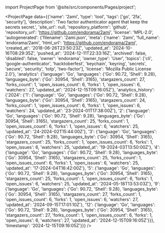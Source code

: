 
import ProjectPage from '@site/src/components/Pages/project';

<ProjectPage
    data={{'name': '2ami', 'type': 'tool', 'tags': ['go', '2fa', 'security'], 'description': 'Two factor authenticator agent that keep the secrets secret.', 'site_url': null, 'repository_platform': 'github', 'repository_url': 'https://github.com/endorama/2ami', 'license': 'MPL-2.0', 'autogenerated': {'filename': '2ami.json', 'meta': {'name': '2ami', 'full_name': 'endorama/2ami', 'html_url': 'https://github.com/endorama/2ami', 'created_at': '2018-06-26T23:50:23Z', 'updated_at': '2024-10-16T08:29:35Z', 'pushed_at': '2024-12-11T22:33:16Z', 'archived': false, 'disabled': false, 'owner': 'endorama', 'owner_type': 'User', 'topics': ['cli', 'google-authenticator', 'hacktoberfest', 'keychain', 'keyring', 'secrets', 'secure', 'security', 'totp', 'two-factor'], 'license': 'Mozilla Public License 2.0'}, 'analytics': {'language': 'Go', 'languages': {'Go': 90.72, 'Shell': 9.28}, 'languages_byte': {'Go': 30954, 'Shell': 3165}, 'stargazers_count': 27, 'forks_count': 1, 'open_issues_count': 6, 'forks': 1, 'open_issues': 6, 'watchers': 27, 'updated_at': '2024-12-15T09:16:05Z'}, 'analytics_history': {'2024': {'1': {'language': 'Go', 'languages': {'Go': 90.72, 'Shell': 9.28}, 'languages_byte': {'Go': 30954, 'Shell': 3165}, 'stargazers_count': 24, 'forks_count': 1, 'open_issues_count': 6, 'forks': 1, 'open_issues': 6, 'watchers': 24, 'updated_at': '23-2024-01T17:38:00Z'}, '2': {'language': 'Go', 'languages': {'Go': 90.72, 'Shell': 9.28}, 'languages_byte': {'Go': 30954, 'Shell': 3165}, 'stargazers_count': 25, 'forks_count': 1, 'open_issues_count': 6, 'forks': 1, 'open_issues': 6, 'watchers': 25, 'updated_at': '24-2024-02T15:44:00Z'}, '3': {'language': 'Go', 'languages': {'Go': 90.72, 'Shell': 9.28}, 'languages_byte': {'Go': 30954, 'Shell': 3165}, 'stargazers_count': 25, 'forks_count': 1, 'open_issues_count': 6, 'forks': 1, 'open_issues': 6, 'watchers': 25, 'updated_at': '19-2024-03T13:50:00Z'}, '4': {'language': 'Go', 'languages': {'Go': 90.72, 'Shell': 9.28}, 'languages_byte': {'Go': 30954, 'Shell': 3165}, 'stargazers_count': 25, 'forks_count': 1, 'open_issues_count': 6, 'forks': 1, 'open_issues': 6, 'watchers': 25, 'updated_at': '17-2024-04T16:42:00Z'}, '5': {'language': 'Go', 'languages': {'Go': 90.72, 'Shell': 9.28}, 'languages_byte': {'Go': 30954, 'Shell': 3165}, 'stargazers_count': 25, 'forks_count': 1, 'open_issues_count': 6, 'forks': 1, 'open_issues': 6, 'watchers': 25, 'updated_at': '2024-05-18T13:53:03Z'}, '9': {'language': 'Go', 'languages': {'Go': 90.72, 'Shell': 9.28}, 'languages_byte': {'Go': 30954, 'Shell': 3165}, 'stargazers_count': 27, 'forks_count': 1, 'open_issues_count': 6, 'forks': 1, 'open_issues': 6, 'watchers': 27, 'updated_at': '2024-09-15T17:01:10Z'}, '12': {'language': 'Go', 'languages': {'Go': 90.72, 'Shell': 9.28}, 'languages_byte': {'Go': 30954, 'Shell': 3165}, 'stargazers_count': 27, 'forks_count': 1, 'open_issues_count': 6, 'forks': 1, 'open_issues': 6, 'watchers': 27, 'updated_at': '2024-12-15T09:16:05Z'}}}, 'timestamp': '2024-12-15T09:16:05Z'}}}
/>
